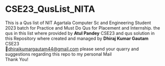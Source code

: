 # CSE23_QusList_NITA
This is a Qus list of NIT Agartala Computer Sc and Engineering Student 2023 batch for Practice and Must Do Qus for Placement and Internship.
the qus in this list where provided by **Atul Pandey** CSE23 and qus solution in this Repository where created and managed by **Dhiraj Kumar Gautam** CSE23
<br>
📧dhirajkumargautam44@gmail.com
please send your quarry and suggestions regarding this repo to my personal Mail
<br>Thank You!

